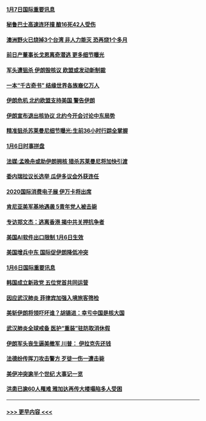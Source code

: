 #### [1月7日国际重要讯息](../pages/prog202/a102747100.md?t=01072022) 
#### [秘鲁巴士高速连环撞 酿16死42人受伤](../pages/prog202/a102747006.md?t=01072022) 
#### [澳洲野火已烧掉3个台湾 非人力能灭 恐再烧1个多月](../pages/prog202/a102746974.md?t=01072022) 
#### [前日产董事长戈恩离奇潜逃 更多细节曝光](../pages/prog202/a102746841.md?t=01072022) 
#### [军头遭狙杀 伊朗毁核议 欧盟或发动新制裁](../pages/prog202/a102746933.md?t=01072022) 
#### [一本“千古奇书” 结缘世界各族裔亿万人](../pages/prog202/a102746767.md?t=01072022) 
#### [伊朗危机 北约欧盟支持美国 警告伊朗](../pages/prog202/a102746682.md?t=01072022) 
#### [伊朗宣布退出核协议 北约今开会讨论中东局势](../pages/prog202/a102746642.md?t=01072022) 
#### [精准狙杀苏莱曼尼细节曝光:生前36小时行踪全掌握](../pages/prog202/a102746593.md?t=01072022) 
#### [1月6日时事拼盘](../pages/prog202/a102746659.md?t=01072022) 
#### [法媒:孟晚舟或助伊朗拥核 猎杀苏莱曼尼将加快引渡](../pages/prog202/a102746573.md?t=01072022) 
#### [委内瑞拉议长选举 瓜伊多议会外获连任](../pages/prog202/a102746475.md?t=01072022) 
#### [2020国际消费电子展 伊万卡将出席](../pages/prog202/a102746471.md?t=01072022) 
#### [肯尼亚美军基地遇袭 5青年党人被击毙](../pages/prog202/a102746463.md?t=01072022) 
#### [专访郑文杰：逃离香港 揭中共关押抗争者](../pages/prog202/a102746427.md?t=01072022) 
#### [美国AI软件出口限制 1月6日生效](../pages/prog202/a102746434.md?t=01072022) 
#### [美国增兵中东 国际促伊朗降低冲突](../pages/prog202/a102746452.md?t=01072022) 
#### [1月6日国际重要讯息](../pages/prog202/a102746248.md?t=01072022) 
#### [韩国成立新政党 五位党首共同运营](../pages/prog202/a102746258.md?t=01072022) 
#### [因应武汉肺炎 菲律宾加强入境旅客筛检](../pages/prog202/a102746261.md?t=01072022) 
#### [美斩伊朗将领吓坏谁？胡锡进：幸亏中国是核大国](../pages/prog202/a102746247.md?t=01072022) 
#### [武汉肺炎全球戒备 医护“重装”驻防取消休假](../pages/prog202/a102746190.md?t=01072022) 
#### [伊朗军头丧生逼美撤军 川普： 伊拉克先还钱](../pages/prog202/a102746197.md?t=01072022) 
#### [法德纷传挥刀攻击警方 歹徒一伤一遭击毙](../pages/prog202/a102746160.md?t=01072022) 
#### [美伊冲突逾半个世纪 大事记一览](../pages/prog202/a102746156.md?t=01072022) 
#### [洪患已逾60人罹难 雅加达再传大楼塌陷多人受困](../pages/prog202/a102746151.md?t=01072022) 

----
#### [ >>> 更早内容 <<< ](../indexes/prog202-earlier.md)
